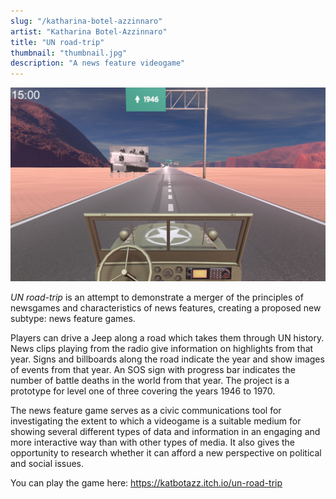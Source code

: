 ```yaml
---
slug: "/katharina-botel-azzinnaro"
artist: "Katharina Botel-Azzinnaro"
title: "UN road-trip"
thumbnail: "thumbnail.jpg"
description: "A news feature videogame"
---
```



![UN road-trip](image.png)

<i>UN road-trip</i>  is an attempt to demonstrate a merger of the principles of newsgames and characteristics of news features, creating a proposed new subtype: news feature games. 

Players can drive a Jeep along a road which takes them through UN history. News clips playing from the radio give information on highlights from that year. Signs and billboards along the road indicate the year and show images of events from that year. An SOS sign with progress bar indicates the number of battle deaths in the world from that year. The project is a prototype for level one of three covering the years 1946 to 1970.

The news feature game serves as a civic communications tool for investigating the extent to which a videogame is a suitable medium for showing several different types of data and information in an engaging and more interactive way than with other types of media. It also gives the opportunity to research whether it can afford a new perspective on political and social issues.

You can play the game here: https://katbotazz.itch.io/un-road-trip
